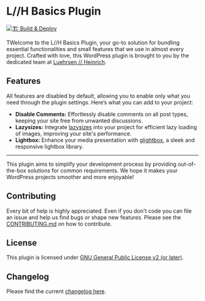 # L//H Basics Plugin

[![🏗 Build & Deploy](../../actions/workflows/test.yml/badge.svg)](../../actions/workflows/test.yml)

TWelcome to the L//H Basics Plugin, your go-to solution for bundling essential functionalities and small features that we use in almost every project. Crafted with love, this WordPress plugin is brought to you by the dedicated team at [Luehrsen // Heinrich](http://www.luehrsen-heinrich.de).

## Features

All features are disabled by default, allowing you to enable only what you need through the plugin settings. Here’s what you can add to your project:

- **Disable Comments:** Effortlessly disable comments on all post types, keeping your site free from unwanted discussions.
- **Lazysizes:** Integrate [lazysizes](https://github.com/aFarkas/lazysizes) into your project for efficient lazy loading of images, improving your site's performance.
- **Lightbox:** Enhance your media presentation with [glightbox](https://biati-digital.github.io/glightbox/), a sleek and responsive lightbox library.

---

This plugin aims to simplify your development process by providing out-of-the-box solutions for common requirements. We hope it makes your WordPress projects smoother and more enjoyable!

## Contributing

Every bit of help is highly appreciated. Even if you don't code you can file an issue and help us find bugs or shape new features. Please see the [CONTRIBUTING.md](./CONTRIBUTING.md) on how to contribute.

## License

This plugin is licensed under [GNU General Public License v2 (or later)](./LICENSE.md).

## Changelog

Please find the current [changelog here](./../../releases).
